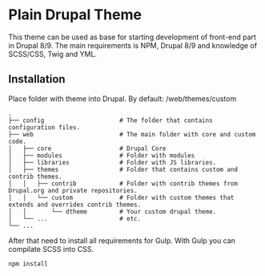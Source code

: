 # Plain Drupal Theme

This theme can be used as base for starting development of front-end part in Drupal 8/9.
The main requirements is NPM, Drupal 8/9 and knowledge of SCSS/CSS, Twig and YML.

## Installation

Place folder with theme into Drupal. By default: /web/themes/custom

```
.
├── config                     # The folder that contains configuration files.
├── web                        # The main folder with core and custom code.
│   ├── core                   # Drupal Core
│   ├── modules                # Folder with modules
│   ├── libraries              # Folder with JS libraries.
│   ├── themes                 # Folder that contains custom and contrib themes.
│   │   ├── contrib            # Folder with contrib themes from Drupal.org and private repositories.
│   │   └── custom             # Folder with custom themes that extends and overrides contrib themes.
│   │       └── dtheme         # Your custom drupal theme.
│   └── ...                    # etc.
└── ...
```

After that need to install all requirements for Gulp.
With Gulp you can compilate SCSS into CSS.

```
npm install
```
